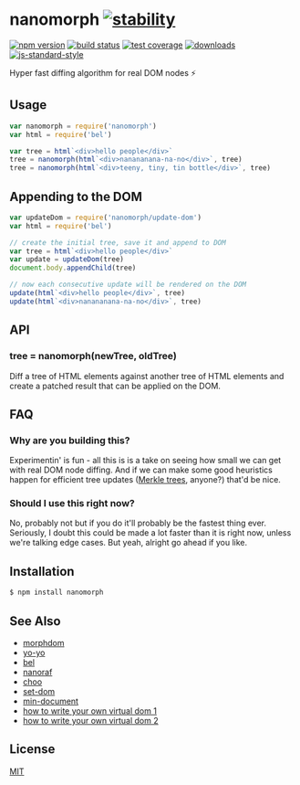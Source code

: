 # nanomorph [![stability][0]][1]
[![npm version][2]][3] [![build status][4]][5] [![test coverage][6]][7]
[![downloads][8]][9] [![js-standard-style][10]][11]

Hyper fast diffing algorithm for real DOM nodes :zap:
## Usage
```js
var nanomorph = require('nanomorph')
var html = require('bel')

var tree = html`<div>hello people</div>`
tree = nanomorph(html`<div>nanananana-na-no</div>`, tree)
tree = nanomorph(html`<div>teeny, tiny, tin bottle</div>`, tree)
```

## Appending to the DOM
```js
var updateDom = require('nanomorph/update-dom')
var html = require('bel')

// create the initial tree, save it and append to DOM
var tree = html`<div>hello people</div>`
var update = updateDom(tree)
document.body.appendChild(tree)

// now each consecutive update will be rendered on the DOM
update(html`<div>hello people</div>`, tree)
update(html`<div>nanananana-na-no</div>`, tree)
```

## API
### tree = nanomorph(newTree, oldTree)
Diff a tree of HTML elements against another tree of HTML elements and create
a patched result that can be applied on the DOM.

## FAQ
### Why are you building this?
Experimentin' is fun - all this is is a take on seeing how small we can get
with real DOM node diffing. And if we can make some good heuristics happen for
efficient tree updates ([Merkle trees][mt], anyone?) that'd be nice.

### Should I use this right now?
No, probably not but if you do it'll probably be the fastest thing ever.
Seriously, I doubt this could be made a lot faster than it is right now, unless
we're talking edge cases. But yeah, alright go ahead if you like.

## Installation
```sh
$ npm install nanomorph
```

## See Also
- [morphdom][morphdom]
- [yo-yo][yo-yo]
- [bel][bel]
- [nanoraf][nanoraf]
- [choo][choo]
- [set-dom][set-dom]
- [min-document][mindoc]
- [how to write your own virtual dom 1][own-vdom-1]
- [how to write your own virtual dom 2][own-vdom-2]

## License
[MIT](https://tldrlegal.com/license/mit-license)

[own-vdom-1]: https://medium.com/@deathmood/how-to-write-your-own-virtual-dom-ee74acc13060
[own-vdom-2]: https://medium.com/@deathmood/write-your-virtual-dom-2-props-events-a957608f5c76
[mindoc]: https://github.com/Raynos/min-document
[nanoraf]: https://github.com/yoshuawuyts/nanoraf
[bel]: https://github.com/shama/bel
[choo]: https://github.com/yoshuawuyts/choo
[set-dom]: https://github.com/DylanPiercey/set-dom

[0]: https://img.shields.io/badge/stability-experimental-orange.svg?style=flat-square
[1]: https://nodejs.org/api/documentation.html#documentation_stability_index
[2]: https://img.shields.io/npm/v/nanomorph.svg?style=flat-square
[3]: https://npmjs.org/package/nanomorph
[4]: https://img.shields.io/travis/yoshuawuyts/nanomorph/master.svg?style=flat-square
[5]: https://travis-ci.org/yoshuawuyts/nanomorph
[6]: https://img.shields.io/codecov/c/github/yoshuawuyts/nanomorph/master.svg?style=flat-square
[7]: https://codecov.io/github/yoshuawuyts/nanomorph
[8]: http://img.shields.io/npm/dm/nanomorph.svg?style=flat-square
[9]: https://npmjs.org/package/nanomorph
[10]: https://img.shields.io/badge/code%20style-standard-brightgreen.svg?style=flat-square
[11]: https://github.com/feross/standard
[morphdom]: https://github.com/patrick-steele-idem/morphdom
[yo-yo]: https://github.com/maxogden/yo-yo
[mt]: https://en.wikipedia.org/wiki/Merkle_tree

